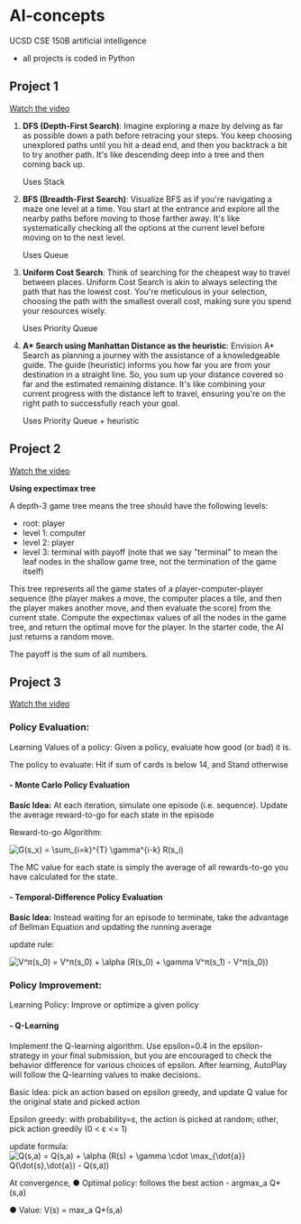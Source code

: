 # AI-concepts
UCSD CSE 150B artificial intelligence
- all projects is coded in Python

## Project 1
[Watch the video](https://youtu.be/kFo-3NDZInM)
1. **DFS (Depth-First Search)**:
   Imagine exploring a maze by delving as far as possible down a path before retracing your steps. You keep choosing unexplored paths until you hit a dead end, and then you backtrack a bit to try another path. It's like descending deep into a tree and then coming back up.

   Uses Stack

2. **BFS (Breadth-First Search)**:
   Visualize BFS as if you're navigating a maze one level at a time. You start at the entrance and explore all the nearby paths before moving to those farther away. It's like systematically checking all the options at the current level before moving on to the next level.

     Uses Queue
  
3. **Uniform Cost Search**:
   Think of searching for the cheapest way to travel between places. Uniform Cost Search is akin to always selecting the path that has the lowest cost. You're meticulous in your selection, choosing the path with the smallest overall cost, making sure you spend your resources wisely.

     Uses Priority Queue
  
4. **A\* Search using Manhattan Distance as the heuristic**:
   Envision A\* Search as planning a journey with the assistance of a knowledgeable guide. The guide (heuristic) informs you how far you are from your destination in a straight line. So, you sum up your distance covered so far and the estimated remaining distance. It's like combining your current progress with the distance left to travel, ensuring you're on the right path to successfully reach your goal.

     Uses Priority Queue + heuristic

## Project 2
[Watch the video](https://youtu.be/ZeCWr1Sipyk)

**Using expectimax tree**

A depth-3 game tree means the tree should have the following levels: 

- root: player
- level 1: computer 
- level 2: player
- level 3: terminal with payoff (note that we say "terminal" to mean the leaf nodes in the shallow game tree, not the termination of the game itself)

This tree represents all the game states of a player-computer-player sequence (the player makes a move, the computer places a tile, and then the player makes another move, and then evaluate the score) from the current state. Compute the expectimax values of all the nodes in the game tree, and return the optimal move for the player. In the starter code, the AI just returns a random move.

The payoff is the sum of all numbers. 

## Project 3
[Watch the video](https://youtu.be/gDzzhPBbXKk)

### Policy Evaluation: 
Learning Values of a policy: Given a policy, evaluate how good (or bad) it is.

The policy to evaluate: Hit if sum of cards is below 14, and Stand otherwise

#### - Monte Carlo Policy Evaluation 

**Basic Idea:** At each iteration, simulate one episode (i.e. sequence). Update the average reward-to-go for each state in the episode

Reward-to-go Algorithm:

![G(s_x) = \sum_{i=k}^{T} \gamma^{i-k} R(s_i)](https://latex.codecogs.com/svg.image?G(s_x)=\sum_{i=k}^{T}\gamma^{i-k}R(s_i))

The MC value for each state is simply the average of all rewards-to-go you have calculated for the state.

#### - Temporal-Difference Policy Evaluation

**Basic Idea:** Instead waiting for an episode to terminate, take the advantage of Bellman Equation and updating the running average

update rule:

![V^π(s_0) = V^π(s_0) + \alpha (R(s_0) + \gamma V^π(s_1) - V^π(s_0))](https://latex.codecogs.com/svg.image?V^\pi(s_0)=V^\pi(s_0)&plus;\alpha(R(s_0)&plus;\gamma&space;V^\pi(s_1)-V^\pi(s_0)))


### Policy Improvement: 
Learning Policy: Improve or optimize a given policy

#### - Q-Learning

Implement the Q-learning algorithm. Use epsilon=0.4 in the epsilon-strategy in your final submission, but you are encouraged to check the behavior difference for various choices of epsilon. After learning, AutoPlay will follow the Q-learning values to make decisions. 

Basic Idea: pick an action based on epsilon greedy, and update Q
value for the original state and picked action

Epsilon greedy: with probability=ε, the action is picked at random;
other, pick action greedily (0 < ε <= 1)

update formula:
![Q(s,a) = Q(s,a) + \alpha (R(s) + \gamma \cdot \max_{\dot{a}} Q(\dot{s},\dot{a}) - Q(s,a))](https://latex.codecogs.com/svg.image?Q(s,a)=Q(s,a)&plus;\alpha(R(s)&plus;\gamma*(max)_{\dot{a}}Q(\dot{s},\dot{a})-Q(s,a)))

At convergence,
● Optimal policy: follows the best action - argmax_a Q*(s,a)

● Value: V(s) = max_a Q*(s,a)
